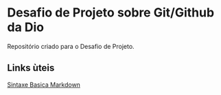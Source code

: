 # Desafio de Projeto sobre Git/Github da Dio
Repositório criado para o Desafio de Projeto.


## Links ùteis
[Sintaxe Basica Markdown](https://www.markdownguide.org/getting-started/)
